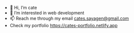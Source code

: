 - 👋 Hi, I’m cate
- 👀 I’m interested in web development
- 📫 Reach me through my email cates.sayagen@gmail.com
- Check my portfolio https://cates-portfolio.netlify.app

<!---
cates-git/cates-git is a ✨ special ✨ repository because its `README.md` (this file) appears on your GitHub profile.
You can click the Preview link to take a look at your changes.
--->
